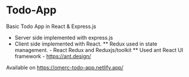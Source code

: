 # Todo-App
Basic Todo App in React &amp; Express.js

* Server side implemented with express.js
* Client side implemented with React.
      ** Redux used in state management. - React Redux and Reduxjs/toolkit
      ** Used ant React UI framework - https://ant.design/
      
Available on https://omerc-todo-app.netlify.app/
